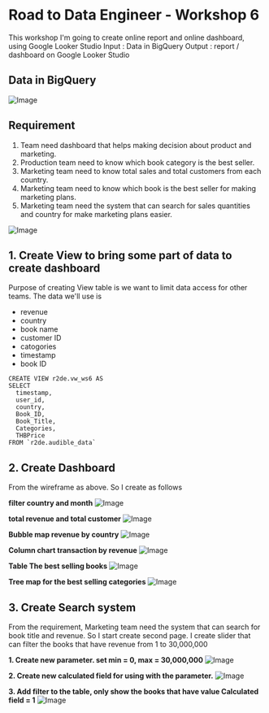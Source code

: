 # Road to Data Engineer - Workshop 6
This workshop I'm going to create online report and online dashboard, using Google Looker Studio
Input : Data in BigQuery
Output : report / dashboard on Google Looker Studio

## Data in BigQuery
![Image](https://drive.google.com/uc?id=1HZ4xHRv7Sqy4-tiyif7Pw8vQJRDZtObG)

## Requirement 
  1. Team need dashboard that helps making decision about product and marketing.
  2. Production team need to know which book category is the best seller.
  3. Marketing team need to know total sales and total customers from each country.
  4. Marketing team need to know which book is the best seller for making marketing plans.
  5. Marketing team need the system that can search for sales quantities and country for make marketing plans easier.

![Image](https://drive.google.com/uc?id=13iNPAGb83Ohe6eLXzqB2I2uu1g_NqD9N)

## 1. Create View to bring some part of data to create dashboard
Purpose of creating View table is we want to limit data access for other teams. The data we'll use is
  - revenue
  - country
  - book name
  - customer ID
  - catogories
  - timestamp
  - book ID

```
CREATE VIEW r2de.vw_ws6 AS
SELECT
  timestamp,
  user_id,
  country,
  Book_ID,
  Book_Title,
  Categories,
  THBPrice
FROM `r2de.audible_data`
```

## 2. Create Dashboard
From the wireframe as above. So I create as follows

**filter country and month**
![Image](https://drive.google.com/uc?id=1w3kavjAf9ATSEapYk4KOg-0NQ6JFMjnW)

**total revenue and total customer**
![Image](https://drive.google.com/uc?id=19XLrZRoHHwqzjea2cHzX8XAH1WOZjTsP)

**Bubble map revenue by country**
![Image](https://drive.google.com/uc?id=1RNfMCV6nC6o-okzOOYXPxUA4PUrdzMJ7)

**Column chart transaction by revenue**
![Image](https://drive.google.com/uc?id=1Z2B53_aifD0yR7GbV-CnQH6RJOSjrBCu)

**Table The best selling books**
![Image](https://drive.google.com/uc?id=1FMYWdyWSQn2nljQrL4LemDX6_fK17lt3)

**Tree map for the best selling categories**
![Image](https://drive.google.com/uc?id=1xz_T7ix29_1VEJbxjhWGqSuzt3C54IaX)

## 3. Create Search system
From the requirement, Marketing team need the system that can search for book title and revenue. So I start create second page.
I create slider that can filter the books that have revenue from 1 to 30,000,000

**1. Create new parameter. set min = 0, max = 30,000,000**
![Image](https://drive.google.com/uc?id=180qpTQMpl9mV88tLH4Dkap_wrli7hGYa)

**2. Create new calculated field for using with the parameter.**
![Image](https://drive.google.com/uc?id=1Z5nYvcBauYGecKAu7kq74IOpPvKUvNao)

**3. Add filter to the table, only show the books that have value Calculated field = 1**
![Image](https://drive.google.com/uc?id=1FZ-ZQ-zBaUZYmBPcoGJXDNnAj8zxDvdr)